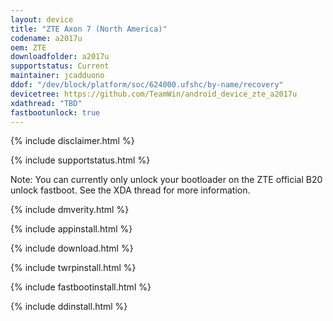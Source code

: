 ```yaml
---
layout: device
title: "ZTE Axon 7 (North America)"
codename: a2017u
oem: ZTE
downloadfolder: a2017u
supportstatus: Current
maintainer: jcadduono
ddof: "/dev/block/platform/soc/624000.ufshc/by-name/recovery"
devicetree: https://github.com/TeamWin/android_device_zte_a2017u
xdathread: "TBD"
fastbootunlock: true
---
```


{% include disclaimer.html %}

{% include supportstatus.html %}

<p class="text">Note: You can currently only unlock your bootloader on the ZTE official B20 unlock fastboot. See the XDA thread for more information.</p>

{% include dmverity.html %}

{% include appinstall.html %}

{% include download.html %}

{% include twrpinstall.html %}

{% include fastbootinstall.html %}

{% include ddinstall.html %}
